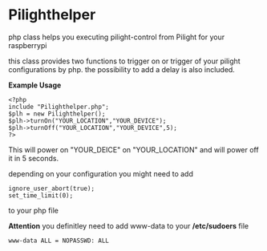 Pilighthelper
=============

php class helps you executing pilight-control from Pilight for your raspberrypi


this class provides two functions to trigger on 
or trigger of your pilight configurations by php.
the possibility to add a delay is also included.

**Example Usage**

	<?php
	include "Pilighthelper.php";
	$plh = new Pilighthelper();
	$plh->turnOn("YOUR_LOCATION","YOUR_DEVICE");
	$plh->turnOff("YOUR_LOCATION","YOUR_DEVICE",5);
	?>

This will power on "YOUR_DEICE"  on "YOUR_LOCATION" 
and will power off it in 5 seconds.

depending on your configuration you might need to add

	ignore_user_abort(true);
	set_time_limit(0);
	
to your php file

**Attention**
you definitley need to add www-data to your **/etc/sudoers** file

    www-data ALL = NOPASSWD: ALL
